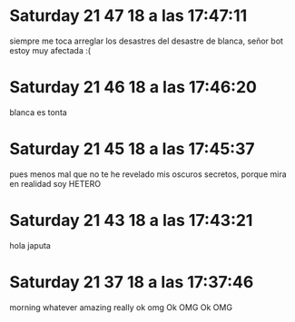 
# Saturday 21  47 18 a las 17:47:11 
 siempre me toca arreglar los desastres del desastre de blanca, señor bot estoy muy afectada :(

# Saturday 21  46 18 a las 17:46:20 
 blanca es tonta

# Saturday 21  45 18 a las 17:45:37 
 pues menos mal que no te he revelado mis oscuros secretos, porque mira en realidad soy HETERO

# Saturday 21  43 18 a las 17:43:21 
 hola japuta

# Saturday 21  37 18 a las 17:37:46 
 morning
whatever
amazing
really
ok
omg
Ok
OMG
Ok
OMG
